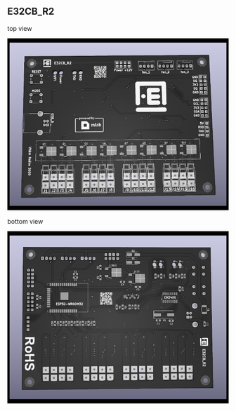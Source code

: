 
## E32CB_R2

top view

![image](E32CB_R2_top.png "top view of PCB")


bottom view

![image](E32CB_R2_bottom.png "top view of PCB")